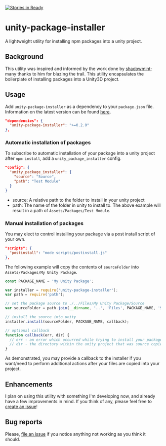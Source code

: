 [![Stories in Ready](https://badge.waffle.io/ianwaldrop/unity-package-installer.png?label=ready&title=Ready)](https://waffle.io/ianwaldrop/unity-package-installer)
# unity-package-installer
A lightweight utility for installing npm packages into a unity project.

## Background
This utility was inspired and informed by the work done by [shadowmint](https://github.com/shadowmint); many thanks to him for blazing the trail. This utility encapsulates the boilerplate of installing packages into a Unity3D project.

## Usage

Add `unity-package-installer` as a dependency to your `package.json` file. Information on the latest version can be found [here](https://www.npmjs.com/package/unity-package-installer).

```json
"dependencies": {
  "unity-package-installer": ">=0.2.0"
},
```

### Automatic installation of packages
To subscribe to automatic installation of your package into a unity project after `npm install`, add a `unity_package_installer` config.
```json
"config": {
  "unity_package_installer": {
    "source": "Source",
    "path": "Test Module"
  }
}
```
* source: A relative path to the folder to install in your unity project
* path: The name of the folder in unity to install to. The above example will result in a path of `Assets/Packages/Test Module`.

### Manual installation of packages
You may elect to control installing your package via a post install script of your own.

```json
"scripts": {
  "postinstall": "node scripts/postinstall.js"
},
```

The following example will copy the contents of `sourceFolder` into `Assets/Packages/My Unity Package`.

```javascript
const PACKAGE_NAME = 'My Unity Package';

var installer = require('unity-package-installer');
var path = require('path');

// set the package source to ./../Files/My Unity Package/Source
var sourceFolder = path.join(__dirname, '..', 'Files', PACKAGE_NAME, 'Source');

// install the source into unity
installer.install(sourceFolder, PACKAGE_NAME, callback);

// optional callback
function callback(err, dir) {
  // err - an error which occurred while trying to install your package
  // dir - the directory within the unity project that was source copied to
}
```


As demonstrated, you may provide a callback to the installer if you want/need to perform additional actions after your files are copied into your project.

## Enhancements
I plan on using this utility with something I'm developing now, and already have a few improvements in mind. If you think of any, please feel free to [create an issue](https://github.com/ianwaldrop/unity-package-installer/issues)!

## Bug reports
Please, [file an issue](https://github.com/ianwaldrop/unity-package-installer/issues) if you notice anything not working as you think it should.
